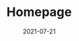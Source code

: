 ---
layout: blocks
title: Homepage
date: 2021-07-21
page_sections:
  - block: header-2
    logo: '/uploads/logo.png'
    title: The Moai
    navigation:
      - link: '#intro'
        link_text: What's the Moai?
      - link: '#how-it-works'
        link_text: How It Works
      - link: '#benefits'
        link_text: Benefits
    cta:
      url: '#signup'
      button_text: Schedule Demo
  - block: hero-1
    headline: Don't just inspire. <strong>Enable action.</strong>
    content:
      As a creator, empower habit change for your audience through social support groups.
    cta:
      enabled: true
      url: '#signup'
      button_text: 'Schedule Demo'
    image:
      image: '/uploads/community-chat.png'
      alt_text: Group achievement
    background_image: '/uploads/hero-2-bg.png'
  - block: one-column-1
    slug: intro
    headline: What's The Moai?
    content: The Moai is a self-development platform built for creators.
      <br><br>
      It helps you run programs backed by behavioral science to enable lasting habit change for your audience through accountability and community. In exchange, you get to elevate your impact, understand your users better, and build a more aligned business model.
      <br><br>
      Join for free - we only make money when you do.
  - block: one-column-1
    headline: Meet Matt
    class: alt
  - block: feature-1
    media_alignment: Right
    class: alt circle
    headline: Matt is a successful creator.
    content: He writes about productivity in his free time. He has a loyal following - his readers love his content and are always asking for more. He wants to do this full-time, but he isn't making any money... yet.
    media:
      image: '/uploads/creator.jpeg'
      alt_text: Deposit
  - block: feature-1
    media_alignment: Left
    class: alt circle
    headline: Who always struggled to monetize.
    content: None of the existing methods appeal to him. Course creation is too time intensive. Endorsements damage his unbiased reputation. Ad revenue makes him too reliant on the Algorithm.
    media:
      image: '/uploads/creator-chess.jpeg'
      alt_text: Community
  - block: feature-1
    media_alignment: Right
    class: alt circle
    headline: Until he discovered The Moai.
    content: It's a perfect fit. His audience loves that it helps them apply his methods in their lives while connecting with other fans. He loves that he now has a plug and play revenue stream that keeps his content accessible while being aligned with their best interests.
    media:
      image: '/uploads/creator-happy.jpeg'
      alt_text: Challenge
  - block: one-column-1
    headline: Testimonials
    trim: true
  - block: testimonials
    col_1:
      quote: "A month ago, I felt desperate and lost. Now I feel that I have a hold on this internal beast and an actionable plan to continue my improvement. I have hope again, actually. I’m starting to like the person I’m becoming."
      person: G, student
    col_2:
      quote: "The Moai helped me create and capture value for my audience. It also gave me a deep look at their lives and habits, allowing me to continue to create relevant content for them. As a result, they are more engaged than ever."
      person: S, creator
    col_3:
      quote: "I’ve finally cracked procrastination after so many years of struggle. There’s still a long way to go, since I’m dealing with a deeply rooted, very old and tricky habit, but this gives me so much hope. That it is actually possible to defeat it and that I can be in control of my own life and mind, while enjoying the process."
      person: M, student
  - block: one-column-1
    slug: how-it-works
    headline: How It Works
    caption: For Creators
    class: alt
  - block: feature-1
    media_alignment: Right
    class: screenshot alt
    headline: Set it and forget it.
    content: Use our plug and play template or customize it to fit your needs. We'll guide you through the process with best practices. You only need to do this once.
    media:
      image: '/uploads/create-course.png'
      alt_text: Course
  - block: feature-1
    media_alignment: Left
    class: screenshot alt
    headline: Launch!
    content: Your program is now live! Tell your audience all about it and direct them to register. That's it - we'll take it from here and guide students through the program, where they build good habits through community and accountability.
    media:
      image: '/uploads/community-chat.png'
      alt_text: Community
  - block: feature-1
    media_alignment: Right
    class: screenshot alt
    headline: Sit back and relax.
    content: Congratulations! You have a newly minted passive income stream. We run the program so you don't have to. While you're out there creating great content, money is rolling in as the students contribute.
    media:
      image: '/uploads/dashboard.png'
      alt_text: Dashboard
  - block: one-column-1
    slug: how-it-works
    headline: How It Works
    caption: For Students
  - block: feature-1
    media_alignment: Right
    headline: Skin in the game
    content: Students register for the program by placing a deposit. If they complete the program, it is returned to them. If they don’t, the deposit is donated to charity. We don’t make money if they fail.
    media:
      image: '/uploads/deposit.png'
      alt_text: Deposit
  - block: feature-1
    media_alignment: Left
    headline: Intimate community
    content: Students are placed into small cohorts (4 people). This is their “Moai” or social support group. Though the program requires individual work, they're all in it together. They are each other’s source of motivation, accountability and shared learning.
    media:
      image: '/uploads/community.png'
      alt_text: Community
  - block: feature-1
    media_alignment: Right
    headline: Weekly challenges
    content: Every week, the Moai is given a challenge and associated self-reflection prompts. It’s ok if a student doesn’t succeed with their challenge, but they must submit their answers to the prompts. If they don’t, their deposit is donated to charity.
    media:
      image: '/uploads/challenge.png'
      alt_text: Challenge
  - block: feature-1
    media_alignment: Left
    headline: Pay what you want
    content: Students complete the program, newly transformed. They pay what they think it was worth and only if they see results. We only make money if they succeed.
    media:
      image: '/uploads/pay.png'
      alt_text: Pay
  - block: one-column-1
    slug: benefits
    headline: Benefits for Creators
    class: alt
  - block: feature-1
    media_alignment: Right
    headline: Set it and forget it.
    content:
      We run the program so you don’t have to. Besides the first-time setup, there is no ongoing involvement required from you. The group learns from their own experiences and supports each other.
    media:
      image: '/uploads/process.png'
      alt_text: Setup
    class: alt
  - block: feature-1
    media_alignment: Left
    headline: Monetize the right way.
    content:
      Align your incentives with your audience’s - you only succeed if they do. Get paid to make lives better, not to advertise. This revenue stream doesn’t require you to constantly churn out content or stake your reputation on endorsements.
    media:
      image: '/uploads/monetize.png'
      alt_text: Monetize
    class: alt
  - block: feature-1
    media_alignment: Right
    headline: Understand your audience.
    content:
      Know your users in a way that you couldn’t before. Use their day-to-day experiences as inspiration for future content. Use the private setting as a testbed for new material.
    media:
      image: '/uploads/understand.png'
      alt_text: Understand
    class: alt
  - block: feature-1
    media_alignment: Left
    headline: Elevate your impact.
    content: 'Before: Creator of inspiring content. <br> After: Facilitator of real habit change.'
    media:
      image: '/uploads/healthy-lifestyle.png'
      alt_text: Healthy habits
    class: alt
  - block: feature-1
    media_alignment: Right
    headline: Differentiate yourself with community.
    content: Content is a commodity now. Lack of quality content isn't the bottleneck to real habit change - the lack of action is. Build a tight-knit community focused on execution, and make that your unique selling point.
    media:
      image: '/uploads/diversity.png'
      alt_text: Community
    class: alt
  - block: one-column-1
    headline: Benefits for your Audience
    trim: true
  - block: three-column-1
    col_1:
      headline: Skin in the game
      content: 'If they don’t complete the program, their deposit is donated to charity. If they complete it, they pay us what they think it was worth. Skin in the game for them and for us: we only make money if they succeed.'
    col_2:
      headline: Accountability
      content: Their Moai is a tight-knit cohort that knows each other by name. No more lurking - they’re all in this together. If the others can do the work, they can too.
    col_3:
      headline: Community
      content: The Moai builds off each other through mutual support and shared learnings. Doing the work is an individual journey, but it doesn’t have to feel like one. There’s nothing quite like growing together.
  - block: one-column-1
    slug: principles
    headline: Principles
    trim: true
    class: alt
  - block: three-column-1
    col_1:
      headline: Aligned Incentives
      content: We only make money if you do, i.e when the students succeed. This eliminates the conflict of interest associated with other business models, e.g ads, endorsements, affiliate links.
    col_2:
      headline: Bias towards Action
      content: Content is deliberately sparse in the program. The emphasis is on execution, not education. The lack of content is no longer holding anyone back - it’s the lack of action.
    col_3:
      headline: Tighten the Feedback Loop
      content: Writing is thinking. The weekly questionnaire forces students to reflect on what worked and what didn’t. By precisely articulating their own learnings, they discover immediately actionable advice for the next iteration. This yields compounding results over time.
    class: alt
  - block: cta-bar
    slug: signup
    content: <strong>Contact Us</strong><br><br>
      Ready to schedule a demo? Have questions?<br>
      Reach out - we'll be glad to help!
    email_recipient: mvodqvon
  - block: footer-1
    content: Made with ❤︎ in NYC
---